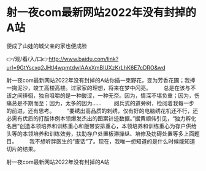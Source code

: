 # 射一夜com最新网站2022年没有封掉的A站
便成了山娃的城父亲的家也便成脸

👉/观/看/入/口👉http://www.baidu.com/link?url=9GtYscxq2JHtl4wpmtdwIAAxXmBlUXzKrLhK6E7cDRO&wd

射一夜com最新网站2022年没有封掉的A站你插一束野花，变为芳香花圃；我捧一掬泥沙，竣工高楼高楼。过家家的理想，将来在梦中闪亮。
　　总是在该与不该之间徘徊，独自咀嚼的是一种酸涩，一种无奈。因为，情深不堪负重；因为，伤痛总是不期而至；因为，太多的因为……
　　阅兵式的道旁树，检阅着我每一步的前进，还有思考。
　　“要绣出高品质的刺绣，仅有好的电脑绣花机还不行，还必需有优质的打版体例本领爆发杰出的图案针迹数据。”据黄顺伟引见，“独力孵化名目”创造本领培养和训练重心和版带安排重心，本领培养和训练重心为存户供给头等的本领培养和训练效劳，扶助存户处置板滞操纵、培修及妨碍处置等多上面题目。
　　我不想听胖医生的“废话”了。现在，我唯一想知道的是什么时候能知道切片的结果。

射一夜com最新网站2022年没有封掉的A站
